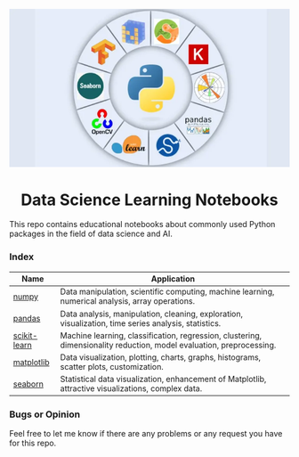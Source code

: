 <p align="center">
  <img src="./Images/banner.png" width=600>
</p>
<h1 align="center">Data Science Learning Notebooks</h1>

This repo contains educational notebooks about commonly used Python packages in the field of data science and AI.

### Index
| Name | Application  |
| --- | --- |
| [numpy](https://github.com/Geekers-team/Python-Notebooks/tree/main/numpy) | Data manipulation, scientific computing, machine learning, numerical analysis, array operations. |
| [pandas](https://github.com/Geekers-team/Python-Notebooks/tree/main/pandas) | Data analysis, manipulation, cleaning, exploration, visualization, time series analysis, statistics. |
| [scikit-learn](https://github.com/Geekers-team/Python-Notebooks/tree/main/scikit-learn) | Machine learning, classification, regression, clustering, dimensionality reduction, model evaluation, preprocessing. |
| [matplotlib](https://github.com/Geekers-team/Python-Notebooks/tree/main/matplotlib) | Data visualization, plotting, charts, graphs, histograms, scatter plots, customization. |
| [seaborn](https://github.com/Geekers-team/Python-Notebooks/tree/main/seaborn) | Statistical data visualization, enhancement of Matplotlib, attractive visualizations, complex data. |


### Bugs or Opinion
Feel free to let me know if there are any problems or any request you have for this repo.
